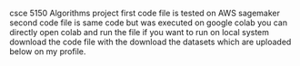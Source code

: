 csce 5150 Algorithms project
first code file is tested on AWS sagemaker 
second code file is same code but was executed on google colab you can directly open colab and run the file
if you want to run on local system download the code file with the download the datasets which are uploaded below on my profile.


